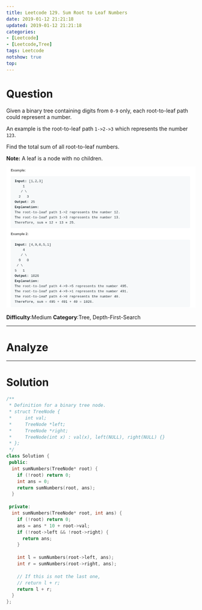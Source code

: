 ```yaml
---
title: Leetcode 129. Sum Root to Leaf Numbers
date: 2019-01-12 21:21:18
updated: 2019-01-12 21:21:18
categories: 
- [Leetcode]
- [Leetcode,Tree]
tags: Leetcode
notshow: true
top:
---
```


# Question

Given a binary tree containing digits from  `0-9`  only, each root-to-leaf path could represent a number.

An example is the root-to-leaf path  `1->2->3`  which represents the number  `123`.

Find the total sum of all root-to-leaf numbers.

**Note:** A leaf is a node with no children.

![](/images/in-post/2019-01-12-Leetcode-129-Sum-Root-to-Leaf-Numbers/2019-01-12-21-22-20.png)

**Difficulty**:Medium
**Category**:Tree, Depth-First-Search

<!-- more -->

------------

# Analyze

------------

# Solution

```cpp
/**
 * Definition for a binary tree node.
 * struct TreeNode {
 *     int val;
 *     TreeNode *left;
 *     TreeNode *right;
 *     TreeNode(int x) : val(x), left(NULL), right(NULL) {}
 * };
 */
class Solution {
 public:
  int sumNumbers(TreeNode* root) {
    if (!root) return 0;
    int ans = 0;
    return sumNumbers(root, ans);
  }

 private:
  int sumNumbers(TreeNode* root, int ans) {
    if (!root) return 0;
    ans = ans * 10 + root->val;
    if (!root->left && !root->right) {
      return ans;
    }

    int l = sumNumbers(root->left, ans);
    int r = sumNumbers(root->right, ans);

    // If this is not the last one,
    // return l + r;
    return l + r;
  }
};
```

<!-- 
------------

# Leetcode Question Summary


------------ -->
